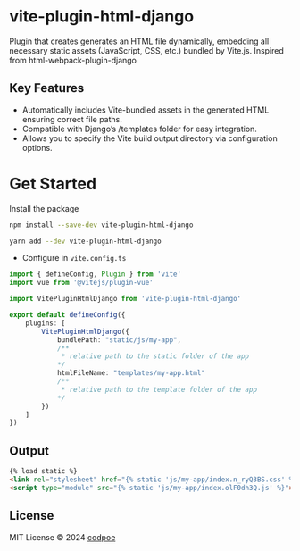 # vite-plugin-html-django

Plugin that creates generates an HTML file dynamically, embedding all necessary static assets (JavaScript, CSS, etc.) bundled by Vite.js. Inspired from html-webpack-plugin-django

## Key Features

- Automatically includes Vite-bundled assets in the generated HTML ensuring correct file paths.
- Compatible with Django’s /templates folder for easy integration.
- Allows you to specify the Vite build output directory via configuration options.

# Get Started

Install the package

```bash
npm install --save-dev vite-plugin-html-django
```
```bash
yarn add --dev vite-plugin-html-django
```

- Configure in `vite.config.ts`

```ts
import { defineConfig, Plugin } from 'vite'
import vue from '@vitejs/plugin-vue'

import VitePluginHtmlDjango from 'vite-plugin-html-django'

export default defineConfig({
    plugins: [
        VitePluginHtmlDjango({
            bundlePath: "static/js/my-app",
            /**
             * relative path to the static folder of the app
            */
            htmlFileName: "templates/my-app.html"
            /**
             * relative path to the template folder of the app
            */
        })
    ]
})
```

## Output

```html
{% load static %}
<link rel="stylesheet" href="{% static 'js/my-app/index.n_ryQ3BS.css' %}">
<script type="module" src="{% static 'js/my-app/index.olF0dh3Q.js' %}"></script>
```

## License
MIT License © 2024 [codpoe](https://github.com/madchester)